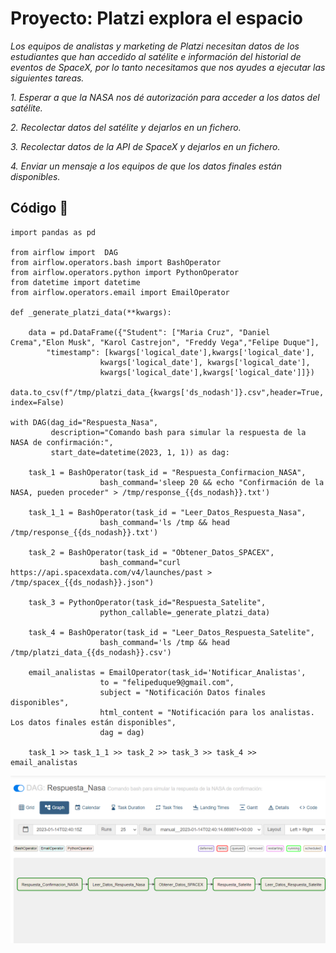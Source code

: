 # Proyecto: Platzi explora el espacio

_Los equipos de analistas y marketing de Platzi necesitan datos de los_
_estudiantes que han accedido al satélite e información del historial de_
_eventos de SpaceX, por lo tanto necesitamos que nos ayudes a ejecutar las_
_siguientes tareas._

_1. Esperar a que la NASA nos dé autorización para acceder a los datos del satélite._

_2. Recolectar datos del satélite y dejarlos en un fichero._

_3. Recolectar datos de la API de SpaceX y dejarlos en un fichero._

_4. Enviar un mensaje a los equipos de que los datos finales están disponibles._

## Código 🚀

```
import pandas as pd

from airflow import  DAG
from airflow.operators.bash import BashOperator
from airflow.operators.python import PythonOperator
from datetime import datetime
from airflow.operators.email import EmailOperator

def _generate_platzi_data(**kwargs):

    data = pd.DataFrame({"Student": ["Maria Cruz", "Daniel Crema","Elon Musk", "Karol Castrejon", "Freddy Vega","Felipe Duque"],
        "timestamp": [kwargs['logical_date'],kwargs['logical_date'], 
                    kwargs['logical_date'], kwargs['logical_date'],
                    kwargs['logical_date'],kwargs['logical_date']]})
    data.to_csv(f"/tmp/platzi_data_{kwargs['ds_nodash']}.csv",header=True, index=False)

with DAG(dag_id="Respuesta_Nasa",
         description="Comando bash para simular la respuesta de la NASA de confirmación:",
         start_date=datetime(2023, 1, 1)) as dag:

    task_1 = BashOperator(task_id = "Respuesta_Confirmacion_NASA",
                    bash_command='sleep 20 && echo "Confirmación de la NASA, pueden proceder" > /tmp/response_{{ds_nodash}}.txt')
    
    task_1_1 = BashOperator(task_id = "Leer_Datos_Respuesta_Nasa",
                    bash_command='ls /tmp && head /tmp/response_{{ds_nodash}}.txt')
    
    task_2 = BashOperator(task_id = "Obtener_Datos_SPACEX",
                    bash_command="curl https://api.spacexdata.com/v4/launches/past > /tmp/spacex_{{ds_nodash}}.json")
    
    task_3 = PythonOperator(task_id="Respuesta_Satelite",
                    python_callable=_generate_platzi_data)
    
    task_4 = BashOperator(task_id = "Leer_Datos_Respuesta_Satelite",
                    bash_command='ls /tmp && head /tmp/platzi_data_{{ds_nodash}}.csv')

    email_analistas = EmailOperator(task_id='Notificar_Analistas',
                    to = "felipeduque9@gmail.com",
                    subject = "Notificación Datos finales disponibles",
                    html_content = "Notificación para los analistas. Los datos finales están disponibles",
                    dag = dag)                 
    
    task_1 >> task_1_1 >> task_2 >> task_3 >> task_4 >> email_analistas
```

![Diagrama AirFlow](https://github.com/pipeduke/airflowSpaceX/blob/main/Captura%20de%20pantalla_20230118_123228.png)
